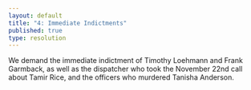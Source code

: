 ```yaml
---
layout: default
title: "4: Immediate Indictments"
published: true
type: resolution
---
```


We demand the immediate indictment of Timothy Loehmann and Frank Garmback, as well as the dispatcher who took the November 22nd call about Tamir Rice, and the officers who murdered Tanisha Anderson.
